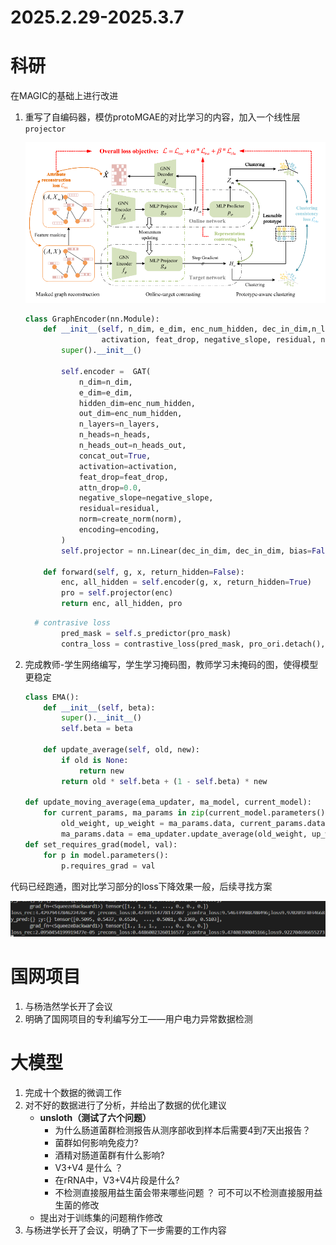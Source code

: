 # 2025.2.29-2025.3.7

# 科研

在MAGIC的基础上进行改进

1. 重写了自编码器，模仿protoMGAE的对比学习的内容，加入一个线性层`projector`
    
    ![image.png](image.png)
    
    ```python
    class GraphEncoder(nn.Module):
        def __init__(self, n_dim, e_dim, enc_num_hidden, dec_in_dim,n_layers, n_heads, n_heads_out, 
                     activation, feat_drop, negative_slope, residual, norm, encoding=True):
            super().__init__()
            
            self.encoder =  GAT(
                n_dim=n_dim,
                e_dim=e_dim,
                hidden_dim=enc_num_hidden,
                out_dim=enc_num_hidden,
                n_layers=n_layers,
                n_heads=n_heads,
                n_heads_out=n_heads_out,
                concat_out=True,
                activation=activation,
                feat_drop=feat_drop,
                attn_drop=0.0,
                negative_slope=negative_slope,
                residual=residual,
                norm=create_norm(norm),
                encoding=encoding,
            )
            self.projector = nn.Linear(dec_in_dim, dec_in_dim, bias=False)
        
        def forward(self, g, x, return_hidden=False):
            enc, all_hidden = self.encoder(g, x, return_hidden=True)
            pro = self.projector(enc)
            return enc, all_hidden, pro
    ```
    
    ```python
      # contrasive loss
            pred_mask = self.s_predictor(pro_mask)
            contra_loss = contrastive_loss(pred_mask, pro_ori.detach(), loss="infonce", temperature=1)
    ```
    
2. 完成教师-学生网络编写，学生学习掩码图，教师学习未掩码的图，使得模型更稳定
    
    ```python
    class EMA():
        def __init__(self, beta):
            super().__init__()
            self.beta = beta
    
        def update_average(self, old, new):
            if old is None:
                return new
            return old * self.beta + (1 - self.beta) * new
    
    def update_moving_average(ema_updater, ma_model, current_model):
        for current_params, ma_params in zip(current_model.parameters(), ma_model.parameters()):
            old_weight, up_weight = ma_params.data, current_params.data
            ma_params.data = ema_updater.update_average(old_weight, up_weight)
    def set_requires_grad(model, val):
        for p in model.parameters():
            p.requires_grad = val
    ```
    

代码已经跑通，图对比学习部分的loss下降效果一般，后续寻找方案

![image.png](image%201.png)

# 国网项目

1. 与杨浩然学长开了会议
2. 明确了国网项目的专利编写分工——用户电力异常数据检测

# 大模型

1. 完成十个数据的微调工作
2. 对不好的数据进行了分析，并给出了数据的优化建议
    - **unsloth（测试了六个问题）**
        - 为什么肠道菌群检测报告从测序部收到样本后需要4到7天出报告？
        - 菌群如何影响免疫力?
        - 酒精对肠道菌群有什么影响?
        - V3+V4 是什么 ？
        - 在rRNA中，V3+V4片段是什么?
        - 不检测直接服用益生菌会带来哪些问题 ？
        可不可以不检测直接服用益生菌的修改
    - 提出对于训练集的问题稍作修改
3. 与杨进学长开了会议，明确了下一步需要的工作内容